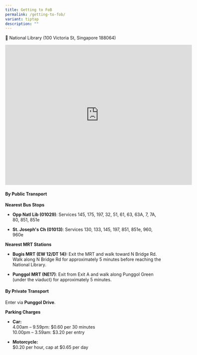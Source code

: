 ```yaml
---
title: Getting to FoB
permalink: /getting-to-fob/
variant: tiptap
description: ""
---
```

<p>📍 National Library (100 Victoria St, Singapore 188064)</p>
<div class="iframe-wrapper">
<iframe style="border:0;" height="450" width="600" allowfullscreen="true" frameborder="0" src="https://www.google.com/maps/embed?pb=!1m18!1m12!1m3!1d2371.7516857268993!2d103.85333319222872!3d1.2977177096346497!2m3!1f0!2f0!3f0!3m2!1i1024!2i768!4f13.1!3m3!1m2!1s0x31da19a524aca129%3A0xf23dddaa8432afc5!2sNational%20Library%20%2F%20Lee%20Kong%20Chian%20Reference%20Library!5e0!3m2!1sen!2ssg!4v1741057358184!5m2!1sen!2ssg"></iframe>
</div>
<h4><strong>By Public Transport</strong></h4>
<p><strong>Nearest Bus Stops</strong>
</p>
<ul data-tight="true" class="tight">
<li>
<p><strong>Opp Natl Lib (01029)</strong>: Services 145, 175, 197, 32, 51,
61, 63, 63A, 7, 7A, 80, 851, 851e</p>
</li>
<li>
<p><strong>St. Joseph's Ch (01013)</strong>: Services 130, 133, 145, 197,
851, 851e, 960, 960e</p>
</li>
</ul>
<p></p>
<p><strong>Nearest MRT Stations</strong>
</p>
<ul data-tight="true" class="tight">
<li>
<p><strong>Bugis MRT (EW 12/DT 14):</strong> Exit the MRT and walk toward
N Bridge Rd. Walk along N Bridge Rd for approximately 5 minutes before
reaching the National Library.</p>
</li>
<li>
<p><strong>Punggol MRT (NE17)</strong>: Exit from Exit A and walk along Punggol
Green (under the viaduct) for approximately 5 minutes.</p>
</li>
</ul>
<p></p>
<h4><strong>By Private Transport</strong></h4>
<p>Enter via <strong>Punggol Drive</strong>.</p>
<p><strong>Parking Charges</strong>
</p>
<ul data-tight="true" class="tight">
<li>
<p><strong>Car:<br></strong>4.00am – 9.59pm: $0.60 per 30 minutes
<br>10.00pm – 3.59am: $3.20 per entry</p>
</li>
<li>
<p><strong>Motorcycle:<br></strong>$0.20 per hour, cap at $0.65 per day</p>
</li>
</ul>
<p></p>